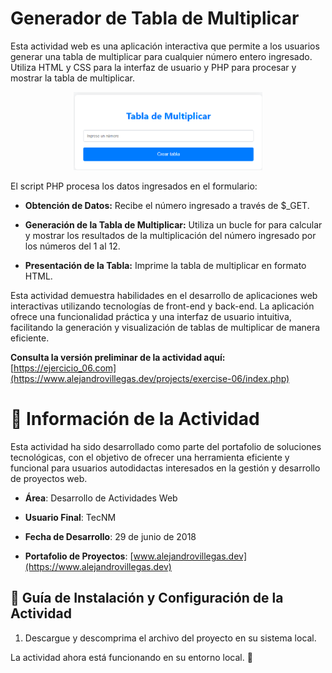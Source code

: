 # Generador de Tabla de Multiplicar

Esta actividad web es una aplicación interactiva que permite a los usuarios generar una tabla de multiplicar para cualquier número entero ingresado. Utiliza HTML y CSS para la interfaz de usuario y PHP para procesar y mostrar la tabla de multiplicar.

<p align="center">
  <img src="./Readme-01.png" alt="Descripción de la imagen" width="60%">
</p>

El script PHP procesa los datos ingresados en el formulario:

- **Obtención de Datos:** Recibe el número ingresado a través de $\_GET.

- **Generación de la Tabla de Multiplicar:** Utiliza un bucle for para calcular y mostrar los resultados de la multiplicación del número ingresado por los números del 1 al 12.

- **Presentación de la Tabla:** Imprime la tabla de multiplicar en formato HTML.

Esta actividad demuestra habilidades en el desarrollo de aplicaciones web interactivas utilizando tecnologías de front-end y back-end. La aplicación ofrece una funcionalidad práctica y una interfaz de usuario intuitiva, facilitando la generación y visualización de tablas de multiplicar de manera eficiente.

**Consulta la versión preliminar de la actividad aquí:** [https://ejercicio_06.com](https://www.alejandrovillegas.dev/projects/exercise-06/index.php)

# 📌 Información de la Actividad

Esta actividad ha sido desarrollado como parte del portafolio de soluciones tecnológicas, con el objetivo de ofrecer una herramienta eficiente y funcional para usuarios autodidactas interesados en la gestión y desarrollo de proyectos web.

- **Área**: Desarrollo de Actividades Web

- **Usuario Final**: TecNM

- **Fecha de Desarrollo**: 29 de junio de 2018

- **Portafolio de Proyectos**: [www.alejandrovillegas.dev](https://www.alejandrovillegas.dev)

## 🔧 Guía de Instalación y Configuración de la Actividad

1. Descargue y descomprima el archivo del proyecto en su sistema local.

La actividad ahora está funcionando en su entorno local. 🎉
